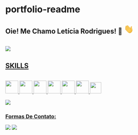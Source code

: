 # portfolio-readme

## Oie! Me Chamo Letícia Rodrigues! 🚀  <img  src="https://raw.githubusercontent.com/ABSphreak/ABSphreak/master/gifs/Hi.gif" width="30px">
 <br/>
 <div>
  <a href="https://github.com/LeticiaRodrigues0308">
  <img height="180em" src="https://github-readme-stats.vercel.app/api?username=LeticiaRodrigues0308&show_icons=true&theme=nightowl&include_all_commits=true&count_private=true"/>
</div>
  
 
## SKILLS

<div style="inline_block">
    <br>
    <img alt="" height="40" width="40" src="https://img.icons8.com/color/344/c-sharp-logo-2.png">
    <img alt="" height="40" width="40" src="https://img.icons8.com/color/344/html-5--v2.png">
    <img alt="" height="40" width="40" src="https://img.icons8.com/color/344/css3.png">
    <img alt="" height="40" width="40" src="https://img.icons8.com/plasticine/344/react.png">
    <img alt="" height="40" width="40" src="https://img.icons8.com/color/344/javascript--v1.png">
    <img alt="" height="40" width="40" src="https://img.icons8.com/color/344/nodejs.png">
    <img alt="" height="35" width="35" src="https://img.icons8.com/color/344/figma--v1.png">
</div>
<br/>
<div>
   <img height="180em" src="https://github-readme-stats.vercel.app/api/top-langs/?username=LeticiaRodrigues0308&layout=compact&langs_count=7&theme=nightowl"  />
 </div>  

<div> 
 
  ### Formas De Contato:
 
   <a href="https://www.linkedin.com/in/let%C3%ADcia-rodrigues-a270471a3/" target="_blank"><img src="https://img.shields.io/badge/-LinkedIn-%230077B5?style=for-the-badge&logo=linkedin&logoColor=white" target="_blank"></a> 
  <a href = "mailto:leeh2003val@gmail.com"><img src="https://img.shields.io/badge/-Gmail-%23333?style=for-the-badge&logo=gmail&logoColor=white" target="_blank"></a>
</div>

